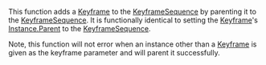 This function adds a [Keyframe](https://developer.roblox.com/en-us/api-reference/class/Keyframe) to the [KeyframeSequence](https://developer.roblox.com/en-us/api-reference/class/KeyframeSequence) by parenting it to the [KeyframeSequence](https://developer.roblox.com/en-us/api-reference/class/KeyframeSequence). It is functionally identical to setting the [Keyframe](https://developer.roblox.com/en-us/api-reference/class/Keyframe)'s [Instance.Parent](https://developer.roblox.com/en-us/api-reference/property/Instance/Parent) to the [KeyframeSequence](https://developer.roblox.com/en-us/api-reference/class/KeyframeSequence).

Note, this function will not error when an instance other than a [Keyframe](https://developer.roblox.com/en-us/api-reference/class/Keyframe) is given as the keyframe parameter and will parent it successfully.